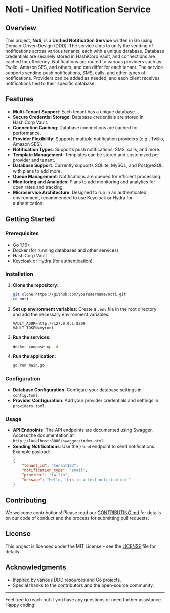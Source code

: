 # Noti - Unified Notification Service

## Overview
This project, **Noti**, is a **Unified Notification Service** written in Go using Domain-Driven Design (DDD). The service aims to unify the sending of notifications across various tenants, each with a unique database. Database credentials are securely stored in HashiCorp Vault, and connections are cached for efficiency. Notifications are routed to various providers such as Twilio, Amazon SES, and others, and can differ for each tenant. The service supports sending push notifications, SMS, calls, and other types of notifications. Providers can be added as needed, and each client receives notifications tied to their specific database.

## Features
- **Multi-Tenant Support**: Each tenant has a unique database.
- **Secure Credential Storage**: Database credentials are stored in HashiCorp Vault.
- **Connection Caching**: Database connections are cached for performance.
- **Provider Flexibility**: Supports multiple notification providers (e.g., Twilio, Amazon SES).
- **Notification Types**: Supports push notifications, SMS, calls, and more.
- **Template Management**: Templates can be stored and customized per provider and tenant.
- **Database Support**: Currently supports SQLite, MySQL, and PostgreSQL, with plans to add more.
- **Queue Management**: Notifications are queued for efficient processing.
- **Monitoring and Analytics**: Plans to add monitoring and analytics for open rates and tracking.
- **Microservice Architecture**: Designed to run in an authenticated environment, recommended to use Keycloak or Hydra for authentication.

## Getting Started

### Prerequisites
- Go 1.16+
- Docker (for running databases and other services)
- HashiCorp Vault
- Keycloak or Hydra (for authentication)

### Installation
1. **Clone the repository**:
    ```bash
    git clone https://github.com/yourusername/noti.git
    cd noti
    ```

2. **Set up environment variables**:
    Create a `.env` file in the root directory and add the necessary environment variables:
    ```env
    VAULT_ADDR=http://127.0.0.1:8200
    VAULT_TOKEN=myroot
    ```

3. **Run the services**:
    ```bash
    docker-compose up -d
    ```

4. **Run the application**:
    ```bash
    go run main.go
    ```

### Configuration
- **Database Configuration**: Configure your database settings in `config.toml`.
- **Provider Configuration**: Add your provider credentials and settings in `providers.toml`.

### Usage
- **API Endpoints**: The API endpoints are documented using Swagger. Access the documentation at `http://localhost:8000/swagger/index.html`.
- **Sending Notifications**: Use the `/send` endpoint to send notifications. Example payload:
    ```json
    {
        "tenant_id": "tenant123",
        "notification_type": "email",
        "provider": "twilio",
        "message": "Hello, this is a test notification!"
    }
    ```

## Contributing
We welcome contributions! Please read our [CONTRIBUTING.md](CONTRIBUTING.md) for details on our code of conduct and the process for submitting pull requests.

## License
This project is licensed under the MIT License - see the [LICENSE](LICENSE) file for details.

## Acknowledgments
- Inspired by various DDD resources and Go projects.
- Special thanks to the contributors and the open-source community.

---

Feel free to reach out if you have any questions or need further assistance. Happy coding!

